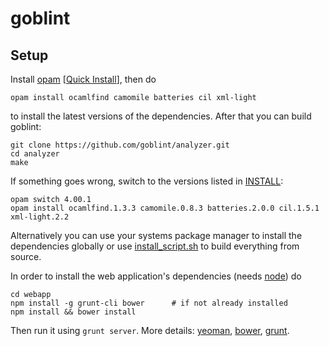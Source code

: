 # goblint

## Setup
Install [opam](https://github.com/OCamlPro/opam) [[Quick Install](http://opam.ocamlpro.com/doc/Quick_Install.html)], then do

    opam install ocamlfind camomile batteries cil xml-light

to install the latest versions of the dependencies.
After that you can build goblint:

    git clone https://github.com/goblint/analyzer.git
    cd analyzer
    make
  
If something goes wrong, switch to the versions listed in [INSTALL](INSTALL):

    opam switch 4.00.1
    opam install ocamlfind.1.3.3 camomile.0.8.3 batteries.2.0.0 cil.1.5.1 xml-light.2.2

Alternatively you can use your systems package manager to install the dependencies globally or use [install_script.sh](scripts/install_script.sh) to build everything from source.


In order to install the web application's dependencies (needs [node](http://nodejs.org/)) do

    cd webapp
    npm install -g grunt-cli bower      # if not already installed
    npm install && bower install

Then run it using `grunt server`.
More details: [yeoman](http://yeoman.io/), [bower](http://twitter.github.com/bower/), [grunt](http://gruntjs.com/).